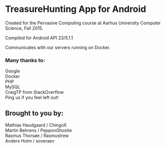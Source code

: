 # TreasureHunting App for Android
Created for the Pervasive Computing course at Aarhus University Computer Science, Fall 2015.

Compiled for Android API 23/5.1.1

Communicates with our servers running on Docker.

### Many thanks to:
Google  
Docker  
PHP  
MySQL    
CraigTP from StackOverflow  
Ping us if you feel left out!  


## Brought to you by:
Mathias Haudgaard 	/ ChingoX  
Martin Behrens 		/ PepponGhostie  
Rasmus Thorsøe 		/ Rasmustrew  
Anders Holm 		/ soveraev  

